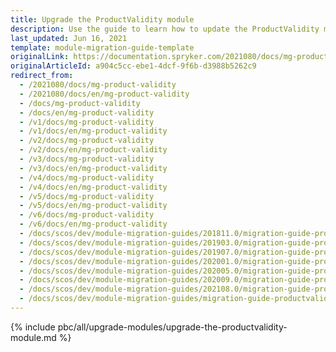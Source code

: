 ```yaml
---
title: Upgrade the ProductValidity module
description: Use the guide to learn how to update the ProductValidity module to a newer version.
last_updated: Jun 16, 2021
template: module-migration-guide-template
originalLink: https://documentation.spryker.com/2021080/docs/mg-product-validity
originalArticleId: a904c5cc-ebe1-4dcf-9f6b-d3988b5262c9
redirect_from:
  - /2021080/docs/mg-product-validity
  - /2021080/docs/en/mg-product-validity
  - /docs/mg-product-validity
  - /docs/en/mg-product-validity
  - /v1/docs/mg-product-validity
  - /v1/docs/en/mg-product-validity
  - /v2/docs/mg-product-validity
  - /v2/docs/en/mg-product-validity
  - /v3/docs/mg-product-validity
  - /v3/docs/en/mg-product-validity
  - /v4/docs/mg-product-validity
  - /v4/docs/en/mg-product-validity
  - /v5/docs/mg-product-validity
  - /v5/docs/en/mg-product-validity
  - /v6/docs/mg-product-validity
  - /v6/docs/en/mg-product-validity
  - /docs/scos/dev/module-migration-guides/201811.0/migration-guide-productvalidity.html
  - /docs/scos/dev/module-migration-guides/201903.0/migration-guide-productvalidity.html
  - /docs/scos/dev/module-migration-guides/201907.0/migration-guide-productvalidity.html
  - /docs/scos/dev/module-migration-guides/202001.0/migration-guide-productvalidity.html
  - /docs/scos/dev/module-migration-guides/202005.0/migration-guide-productvalidity.html
  - /docs/scos/dev/module-migration-guides/202009.0/migration-guide-productvalidity.html
  - /docs/scos/dev/module-migration-guides/202108.0/migration-guide-productvalidity.html
  - /docs/scos/dev/module-migration-guides/migration-guide-productvalidity.html
---
```


{% include pbc/all/upgrade-modules/upgrade-the-productvalidity-module.md %} <!-- To edit, see /_includes/pbc/all/upgrade-modules/upgrade-the-productvalidity-module.md -->
